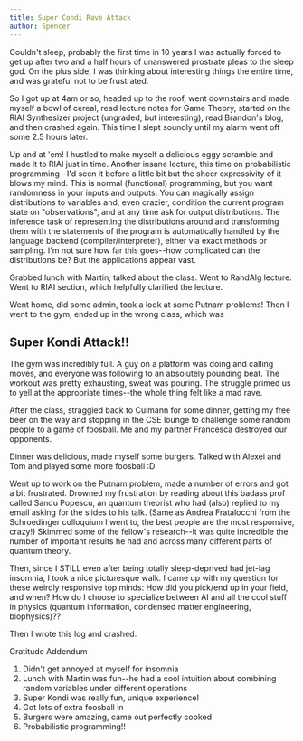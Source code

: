 ```yaml
---
title: Super Condi Rave Attack
author: Spencer
---
```


Couldn't sleep, probably the first time in 10 years I was actually forced to get up after two and a half hours of unanswered prostrate pleas to the sleep god. On the plus side, I was thinking about interesting things the entire time, and was grateful not to be frustrated.

So I got up at 4am or so, headed up to the roof, went downstairs and made myself a bowl of cereal, read lecture notes for Game Theory, started on the RIAI Synthesizer project (ungraded, but interesting), read Brandon's blog, and then crashed again. This time I slept soundly until my alarm went off some 2.5 hours later.

Up and at 'em! I hustled to make myself a delicious eggy scramble and made it to RIAI just in time. Another insane lecture, this time on probabilistic programming--I'd seen it before a little bit but the sheer expressivity of it blows my mind. This is normal (functional) programming, but you want randomness in your inputs and outputs. You can magically assign distributions to variables and, even crazier, condition the current program state on "observations", and at any time ask for output distributions. The inference task of representing the distributions around and transforming them with the statements of the program is automatically handled by the language backend (compiler/interpreter), either via exact methods or sampling. I'm not sure how far this goes--how complicated can the distributions be? But the applications appear vast.

Grabbed lunch with Martin, talked about the class. Went to RandAlg lecture. Went to RIAI section, which helpfully clarified the lecture.

Went home, did some admin, took a look at some Putnam problems! Then I went to the gym, ended up in the wrong class, which was

## Super Kondi Attack!!

The gym was incredibly full. A guy on a platform was doing and calling moves, and everyone was following to an absolutely pounding beat. The workout was pretty exhausting, sweat was pouring. The struggle primed us to yell at the appropriate times--the whole thing felt like a mad rave.

After the class, straggled back to Culmann for some dinner, getting my free beer on the way and stopping in the CSE lounge to challenge some random people to a game of foosball. Me and my partner Francesca destroyed our opponents.

Dinner was delicious, made myself some burgers. Talked with Alexei and Tom and played some more foosball :D

Went up to work on the Putnam problem, made a number of errors and got a bit frustrated. Drowned my frustration by reading about this badass prof called Sandu Popescu, an quantum theorist who had (also) replied to my email asking for the slides to his talk. (Same as Andrea Fratalocchi from the Schroedinger colloquium I went to, the best people are the most responsive, crazy!) Skimmed some of the fellow's research--it was quite incredible the number of important results he had and across many different parts of quantum theory.

Then, since I STILL even after being totally sleep-deprived had jet-lag insomnia, I took a nice picturesque walk. I came up with my question for these weirdly responsive top minds: How did you pick/end up in your field, and when? How do I choose to specialize between AI and all the cool stuff in physics (quantum information, condensed matter engineering, biophysics)??

Then I wrote this log and crashed.

Gratitude Addendum

1. Didn't get annoyed at myself for insomnia
2. Lunch with Martin was fun--he had a cool intuition about combining random variables under different operations
3. Super Kondi was really fun, unique experience!
4. Got lots of extra foosball in
5. Burgers were amazing, came out perfectly cooked
6. Probabilistic programming!!


